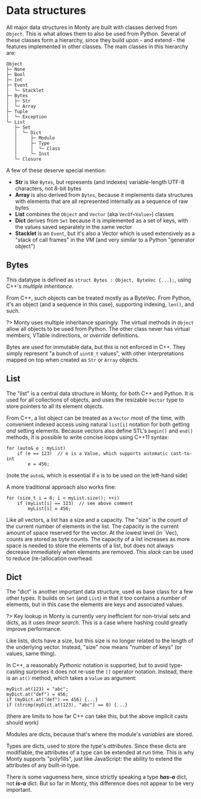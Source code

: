 # Data structures

All major data structures in Monty are built with classes derived from `Object`.
This is what allows them to also be used from Python. Several of these classes form a
hierarchy, since they build upon - and extend - the features implemented in
other classes. The main classes in this hierarchy are:

```
Object
├─ None
├─ Bool
├─ Int
├─ Event
│  └─ Stacklet
├─ Bytes
│  ├─ Str
│  └─ Array
├─ Tuple
│  └─ Exception
└─ List
   ├─ Set
   │  └─ Dict
   │     ├─ Module
   │     ├─ Type
   │     │  └─ Class
   │     └─ Inst
   └─ Closure
```

A few of these deserve special mention:

* **Str** is like `Bytes`, but represents (and indexes) variable-length UTF-8
  characters, not 8-bit bytes
* **Array** is also derived from `Bytes`, because it implements data structures
  with elements that are all represented internally as a sequence of raw bytes
* **List** combines the `Object` and `Vector` (aka `VecOf<Value>`) classes
* **Dict** derives from `Set` because it is implemented as a set of keys, with
  the values saved separately in the same vector
* **Stacklet** is an `Event`, but it's also a Vector which is used extensively
  as a "stack of call frames" in the VM (and very similar to a Python "generator
  object")

## Bytes

This datatype is defined as `struct Bytes : Object, ByteVec {...};`,
using C++'s _multiple inheritance_.

From C++, such objects can be treated mostly as a ByteVec. From Python, it's an
object (and a sequence in this case), supporting indexing, `len()`, and such.

?> Monty uses multiple inheritance sparingly.  The virtual methods in `Object`
allow all objects to be used from Python. The other class never has
virtual members, VTable indirections, or _override_ definitions.

Bytes are used for immutable data, but this is not enforced in C++. They simply
represent "a bunch of `uint8_t` values", with other interpretations mapped on
top when created as `Str` or `Array` objects.

## List

The "list" is a central data structure in Monty, for both C++ and Python. It is
used for all collections of objects, and uses the resizable `Vector` type to
store pointers to all its element objects.

From C++, a list object can be treated as a `Vector` most of the time, with
convenient indexed access using natural `list[i]` notation for both getting
_and_ setting elements. Because vectors also define STL's `begin()` and
`end()` methods, it is possible to write concise loops using C++11 syntax:

```
for (auto& e : myList)
    if (e == 123)  // e is a Value, which supports automatic cast-to-int
        e = 456;
```

(note the `auto&`, which is essential if `e` is to be used on the left-hand
side)

A more traditional approach also works fine:

```
for (size_t i = 0; i < myList.size(); ++i)
    if (myList[i] == 123)  // see above comment
        myList[i] = 456;
```

Like all vectors, a list has a size and a capacity. The "size" is the count of
the current number of elements in the list. The capacity is the current amount
of space reserved for the vector. At the lowest level (in `Vec), counts are
stored as byte counts. The capacity of a list increases as more space is needed
to store the elements of a list, but does not always decrease immediately when
elements are removed. This _slack_ can be used to reduce (re-)allocation
overhead.

## Dict

The "dict" is another important data structure, used as base class for a few
other types. It builds on `Set` (and `List`) in that it too contains a number of
elements, but in this case the elements are keys and associated values.

?> Key lookup in Monty is currently very inefficient for non-trivial sets and
dicts, as it uses _linear search_. This is a case where hashing could greatly
improve performance.

Like lists, dicts have a size, but this size is no longer related to the length
of the underlying vector. Instead, "size" now means "number of keys" (or values,
same thing).

In C++, a reasonably _Pythonic_ notation is supported, but to avoid type-casting
surprises it does not re-use the `[]` operator notation. Instead, there is an
`at()` method, which takes a `Value` as argument:

```
myDict.at(123) = "abc";
myDict.at("def") = 456;
if (myDict.at("def") == 456) {...}
if (strcmp(myDict.at(123), "abc") == 0) {...}
```

(there are limits to how far C++ can take this, but the above implicit casts
should work)

Modules are dicts, because that's where the module's _variables_ are stored.

Types are dicts, used to store the type's _attributes_. Since these dicts are
modifiable, the attributes of a type can be extended at run time. This is why
Monty supports "polyfills", just like JavaScript: the ability to extend the
attributes of any built-in type.

There is some vagueness here, since strictly speaking a type **_has-a_** dict,
not **_is-a_** dict. But so far in Monty, this difference does not appear to be
very important.
